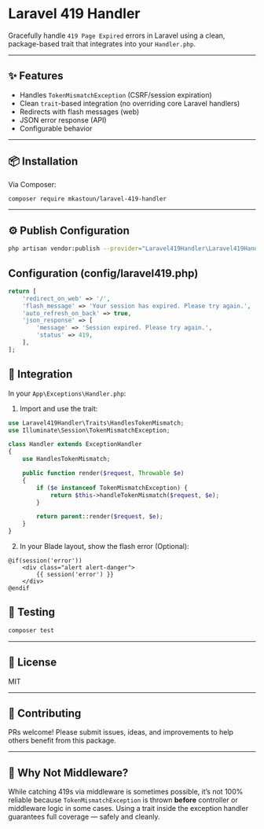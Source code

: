 # Laravel 419 Handler

Gracefully handle `419 Page Expired` errors in Laravel using a clean, package-based trait that integrates into your `Handler.php`.

---

## ✨ Features

- Handles `TokenMismatchException` (CSRF/session expiration)
- Clean `trait`-based integration (no overriding core Laravel handlers)
- Redirects with flash messages (web)
- JSON error response (API)
- Configurable behavior

---

## 📦 Installation

Via Composer:

```bash
composer require mkastoun/laravel-419-handler
```

---

## ⚙️ Publish Configuration

```bash
php artisan vendor:publish --provider="Laravel419Handler\Laravel419HandlerServiceProvider" --tag=config
```

## Configuration (config/laravel419.php)

```php
return [
    'redirect_on_web' => '/',
    'flash_message' => 'Your session has expired. Please try again.',
    'auto_refresh_on_back' => true,
    'json_response' => [
        'message' => 'Session expired. Please try again.',
        'status' => 419,
    ],
];
```

## 🧩 Integration

In your `App\Exceptions\Handler.php`:

1. Import and use the trait:

```php
use Laravel419Handler\Traits\HandlesTokenMismatch;
use Illuminate\Session\TokenMismatchException;

class Handler extends ExceptionHandler
{
    use HandlesTokenMismatch;

    public function render($request, Throwable $e)
    {
        if ($e instanceof TokenMismatchException) {
            return $this->handleTokenMismatch($request, $e);
        }

        return parent::render($request, $e);
    }
}
```

2. In your Blade layout, show the flash error (Optional):

```blade
@if(session('error'))
    <div class="alert alert-danger">
        {{ session('error') }}
    </div>
@endif
```

## 🧪 Testing

```bash
composer test
```

---

## 📄 License

MIT

---

## 🤝 Contributing

PRs welcome! Please submit issues, ideas, and improvements to help others benefit from this package.

---

## 🧠 Why Not Middleware?

While catching 419s via middleware is sometimes possible, it’s not 100% reliable because `TokenMismatchException` is thrown **before** controller or middleware logic in some cases. Using a trait inside the exception handler guarantees full coverage — safely and cleanly.
